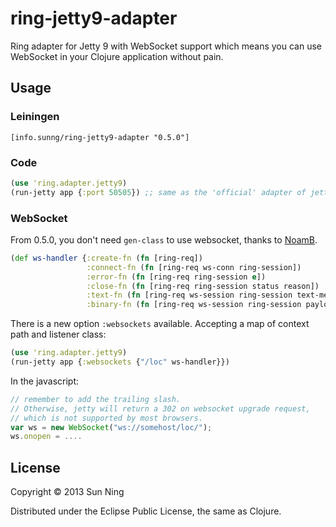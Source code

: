 # ring-jetty9-adapter

Ring adapter for Jetty 9 with WebSocket support which means you can use WebSocket in your Clojure application without pain.

## Usage

### Leiningen

`[info.sunng/ring-jetty9-adapter "0.5.0"]`

### Code
```clojure
(use 'ring.adapter.jetty9)
(run-jetty app {:port 50505}) ;; same as the 'official' adapter of jetty 7
```

### WebSocket

From 0.5.0, you don't need `gen-class` to use websocket, thanks to
[NoamB](https://github.com/NoamB).

```clojure
(def ws-handler {:create-fn (fn [ring-req])
                 :connect-fn (fn [ring-req ws-conn ring-session])
                 :error-fn (fn [ring-req ring-session e])
                 :close-fn (fn [ring-req ring-session status reason])
                 :text-fn (fn [ring-req ws-session ring-session text-message])
                 :binary-fn (fn [ring-req ws-session ring-session payload offset len])})
```

There is a new option `:websockets` available. Accepting a map of context path and listener class:
```clojure
(use 'ring.adapter.jetty9)
(run-jetty app {:websockets {"/loc" ws-handler}})
```

In the javascript:
```javascript
// remember to add the trailing slash.
// Otherwise, jetty will return a 302 on websocket upgrade request,
// which is not supported by most browsers.
var ws = new WebSocket("ws://somehost/loc/");
ws.onopen = ....
```

## License

Copyright © 2013 Sun Ning

Distributed under the Eclipse Public License, the same as Clojure.
